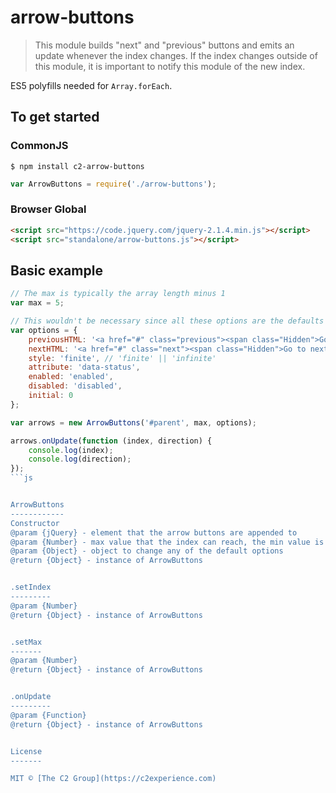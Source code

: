 arrow-buttons
=============

> This module builds "next" and "previous" buttons and emits an update whenever the index changes. If the index changes outside of this module, it is important to notify this module of the new index.

ES5 polyfills needed for `Array.forEach`.


To get started
--------------

### CommonJS

```
$ npm install c2-arrow-buttons
```

```js
var ArrowButtons = require('./arrow-buttons');
```

### Browser Global

```html
<script src="https://code.jquery.com/jquery-2.1.4.min.js"></script>
<script src="standalone/arrow-buttons.js"></script>
```


Basic example
-------------

```js
// The max is typically the array length minus 1
var max = 5;

// This wouldn't be necessary since all these options are the defaults
var options = {
    previousHTML: '<a href="#" class="previous"><span class="Hidden">Go to previous item</span></a>',
    nextHTML: '<a href="#" class="next"><span class="Hidden">Go to next item</span></a>',
    style: 'finite', // 'finite' || 'infinite'
    attribute: 'data-status',
    enabled: 'enabled',
    disabled: 'disabled',
    initial: 0
};

var arrows = new ArrowButtons('#parent', max, options);

arrows.onUpdate(function (index, direction) {
    console.log(index);
    console.log(direction);
});
```js


ArrowButtons
------------
Constructor  
@param {jQuery} - element that the arrow buttons are appended to  
@param {Number} - max value that the index can reach, the min value is always 0  
@param {Object} - object to change any of the default options  
@return {Object} - instance of ArrowButtons  


.setIndex
---------
@param {Number}  
@return {Object} - instance of ArrowButtons  


.setMax
-------
@param {Number}  
@return {Object} - instance of ArrowButtons  


.onUpdate
---------
@param {Function}  
@return {Object} - instance of ArrowButtons  


License
-------

MIT © [The C2 Group](https://c2experience.com)
